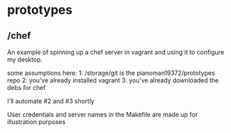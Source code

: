 prototypes
==========


/chef
-----
An example of spinning up a chef server in vagrant and using it to configure my desktop.

some assumptions here:
 1: /storage/git is the pianoman19372/prototypes repo
 2: you've already installed vagrant
 3: you've already downloaded the debs for chef

I'll automate #2 and #3 shortly

User credentials and server names in the Makefile are made up for illustration purposes
